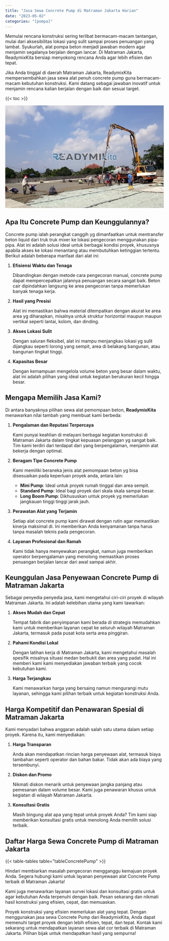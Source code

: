 ```yaml
---
title: "Jasa Sewa Concrete Pump di Matraman Jakarta Harian"
date: "2023-05-02"
categories: "[pompa]"
---
```


Memulai rencana konstruksi sering terlibat bermacam-macam tantangan, mulai dari aksesibilitas lokasi yang sulit sampai proses penuangan yang lambat. Syukurlah, alat pompa beton menjadi jawaban modern agar menjamin segalanya berjalan dengan lancar. Di Matraman Jakarta, ReadymixKita bersiap menyokong rencana Anda agar lebih efisien dan tepat.

Jika Anda tinggal di daerah Matraman Jakarta, ReadymixKita mempersembahkan jasa sewa alat penuh concrete pump guna bermacam-macam kebutuhan konstruksi. Kami datang sebagai jawaban inovatif untuk menjamin rencana kalian berjalan dengan baik dan sesuai target.

{{< toc >}}

![Jasa Sewa Concrete Pump di Matraman Jakarta Harian](/images/pompa/sewa-pompa-11.jpg)

## Apa Itu Concrete Pump dan Keunggulannya?

Concrete pump ialah perangkat canggih yg dimanfaatkan untuk mentransfer beton liquid dari truk truk mixer ke lokasi pengecoran menggunakan pipa-pipa. Alat ini adalah solusi ideal untuk berbagai kondisi proyek, khususnya apabila akses ke lokasi menantang atau membutuhkan ketinggian tertentu. Berikut adalah beberapa manfaat dari alat ini:

1. **Efisiensi Waktu dan Tenaga**

   Dibandingkan dengan metode cara pengecoran manual, concrete pump dapat mempercepatkan jalannya penuangan secara sangat baik. Beton cair dipindahkan langsung ke area pengecoran tanpa memerlukan banyak tenaga kerja.

2. **Hasil yang Presisi**

   Alat ini memastikan bahwa material ditempatkan dengan akurat ke area area yg diharapkan, misalnya untuk struktur horizontal maupun maupun vertikal seperti lantai, kolom, dan dinding.

3. **Akses Lokasi Sulit**

   Dengan saluran fleksibel, alat ini mampu menjangkau lokasi yg sulit dijangkau seperti lorong yang sempit, area di belakang bangunan, atau bangunan tingkat tinggi.

4. **Kapasitas Besar**

   Dengan kemampuan mengelola volume beton yang besar dalam waktu, alat ini adalah pilihan yang ideal untuk kegiatan berukuran kecil hingga besar.

## Mengapa Memilih Jasa Kami?

Di antara banyaknya pilihan sewa alat pemompaan beton, **ReadymixKita** menawarkan nilai tambah yang membuat kami berbeda:

1. **Pengalaman dan Reputasi Terpercaya**

   Kami punyai keahlian di melayani berbagai kegiatan konstruksi di Matraman Jakarta dalam tingkat kepuasan pelanggan yg sangat baik. Tim kami terdiri dari terdapat dari yang berpengalaman, menjamin alat bekerja dengan optimal.

2. **Beragam Tipe Concrete Pump**

   Kami memiliki beraneka jenis alat pemompaan beton yg bisa disesuaikan pada keperluan proyek anda, antara lain:
   - **Mini Pump**: Ideal untuk proyek rumah tinggal dan area sempit.
   - **Standard Pump**: Ideal bagi proyek dari skala skala sampai besar.
   - **Long Boom Pump**: Dikhususkan untuk proyek yg memerlukan jangkauan tinggi tinggi jarak jauh.

3. **Perawatan Alat yang Terjamin**

   Setiap alat concrete pump kami dirawat dengan rutin agar memastikan kinerja maksimal di. Ini memberikan Anda kenyamanan tanpa harus tanpa masalah teknis pada pengecoran.

4. **Layanan Profesional dan Ramah**

   Kami tidak hanya menyewakan perangkat, namun juga memberikan operator berpengalaman yang menolong memastikan proses penuangan berjalan lancar dari awal sampai akhir.

## Keunggulan Jasa Penyewaan Concrete Pump di Matraman Jakarta

Sebagai penyedia penyedia jasa, kami mengetahui ciri-ciri proyek di wilayah Matraman Jakarta. Ini adalah kelebihan utama yang kami tawarkan:

1. **Akses Mudah dan Cepat**

   Tempat fabrik dan penyimpanan kami berada di strategis memudahkan kami untuk memberikan layanan cepat ke seluruh wilayah Matraman Jakarta, termasuk pada pusat kota serta area pinggiran.

2. **Pahami Kondisi Lokal**

   Dengan latihan kerja di Matraman Jakarta, kami mengetahui masalah spesifik misalnya situasi medan berbukit dan area yang padat. Hal ini memberi kami kami menyediakan jawaban terbaik yang cocok kebutuhan kami.

3. **Harga Terjangkau**

   Kami menawarkan harga yang bersaing namun mengurangi mutu layanan, sehingga kami pilihan terbaik untuk kegiatan konstruksi Anda.

## Harga Kompetitif dan Penawaran Spesial di Matraman Jakarta

Kami menyadari bahwa anggaran adalah salah satu utama dalam setiap proyek. Karena itu, kami menyediakan:

1. **Harga Transparan**

   Anda akan mendapatkan rincian harga penyewaan alat, termasuk biaya tambahan seperti operator dan bahan bakar. Tidak akan ada biaya yang tersembunyi.

2. **Diskon dan Promo**

   Nikmati diskon menarik untuk penyewaan jangka panjang atau pemesanan dalam volume besar. Kami juga penawaran khusus untuk kegiatan di wilayah Matraman Jakarta.

3. **Konsultasi Gratis**

   Masih bingung alat apa yang tepat untuk proyek Anda? Tim kami siap memberikan konsultasi gratis untuk menolong Anda memilih solusi terbaik.

## Daftar Harga Sewa Concrete Pump di Matraman Jakarta

{{< table-tables table="tableConcretePump" >}}

Hindari membiarkan masalah pengecoran mengganggu kemajuan proyek Anda. Segera hubungi kami untuk layanan penyewaan alat Concrete Pump terbaik di Matraman Jakarta!

Kami juga menawarkan layanan survei lokasi dan konsultasi gratis untuk agar kebutuhan Anda terpenuhi dengan baik. Pesan sekarang dan nikmati hasil konstruksi yang efisien, cepat, dan memuaskan.

Proyek konstruksi yang efisien memerlukan alat yang tepat. Dengan menggunakan jasa sewa Concrete Pump dari ReadymixKita, Anda dapat memenuhi target proyek dengan lebih efisien, tepat, dan tepat. Kontak kami sekarang untuk mendapatkan layanan sewa alat cor terbaik di Matraman Jakarta. Pilihan bijak untuk mendapatkan hasil yang sempurna!